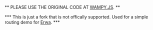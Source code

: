 ** PLEASE USE THE ORIGINAL CODE AT [WAMPY.JS](https://github.com/KSDaemon/wampy.js). **


*** This is just a fork that is not offically supported.
Used for a simple routing demo for [Erwa](https://travis-ci.org/bwegh/erwa/). ***
